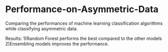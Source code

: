 # Performance-on-Asymmetric-Data
Comparing the performances of machine learning classification algorithms while classifying asymmetric data.

Results:
1)Random Forest performs the best compared to the other models
2)Ensembling models improves the performance.

